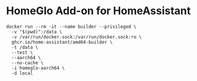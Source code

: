 # HomeGlo Add-on for HomeAssistant


```aiignore
docker run --rm -it --name builder --privileged \                   
  -v "$(pwd)":/data \
  -v /var/run/docker.sock:/var/run/docker.sock:ro \
  ghcr.io/home-assistant/amd64-builder \
  -t /data \
  --test \
  --aarch64 \
  --no-cache \
  -i homeglo-aarch64 \
  -d local
```